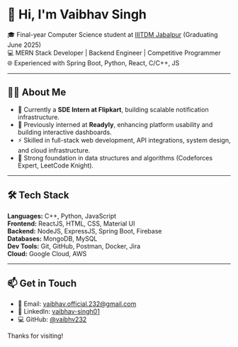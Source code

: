 # 👋 Hi, I'm Vaibhav Singh

🎓 Final-year Computer Science student at [IIITDM Jabalpur](http://www.iiitdmj.ac.in/) (Graduating June 2025)  
💻 MERN Stack Developer | Backend Engineer | Competitive Programmer  
🌐 Experienced with Spring Boot, Python, React, C/C++, JS

---

## 🧑‍💻 About Me
- 🔭 Currently a **SDE Intern at Flipkart**, building scalable notification infrastructure.
- 🧠 Previously interned at **Readyly**, enhancing platform usability and building interactive dashboards.
- ⚡ Skilled in full-stack web development, API integrations, system design, and cloud infrastructure.
- 🧩 Strong foundation in data structures and algorithms (Codeforces Expert, LeetCode Knight).

---

## 🛠️ Tech Stack

**Languages:** C++, Python, JavaScript  
**Frontend:** ReactJS, HTML, CSS, Material UI  
**Backend:** NodeJS, ExpressJS, Spring Boot, Firebase  
**Databases:** MongoDB, MySQL  
**Dev Tools:** Git, GitHub, Postman, Docker, Jira  
**Cloud:** Google Cloud, AWS

---

## 📫 Get in Touch

- 📧 Email: vaibhav.official.232@gmail.com  
- 🔗 LinkedIn: [vaibhav-singh01](https://linkedin.com/in/vaibhav-singh01)  
- 💻 GitHub: [@vaibhv232](https://github.com/vaibhv232)

Thanks for visiting!
